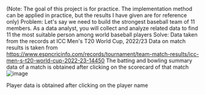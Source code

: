 (Note: The goal of this project is for practice. The implementation method can be applied in practice, but the results I have given are for reference only)
Problem: Let's say we need to build the strongest baseball team of 11 members. As a data analyst, you will collect and analyze related data to find 11 the most suitable person among world baseball players
Solve:
Data taken from the records at ICC Men's T20 World Cup, 2022/23
Data on match results is taken from https://www.espncricinfo.com/records/tournament/team-match-results/icc-men-s-t20-world-cup-2022-23-14450
The batting and bowling summary data of a match is obtained after clicking on the scorecard of that match
![image](https://github.com/DoHuyHoang252/Cricket-Data-Project/assets/97439160/95048fa1-3ba8-4460-8f2c-f836aa27dfc6)

Player data is obtained after clicking on the player name
